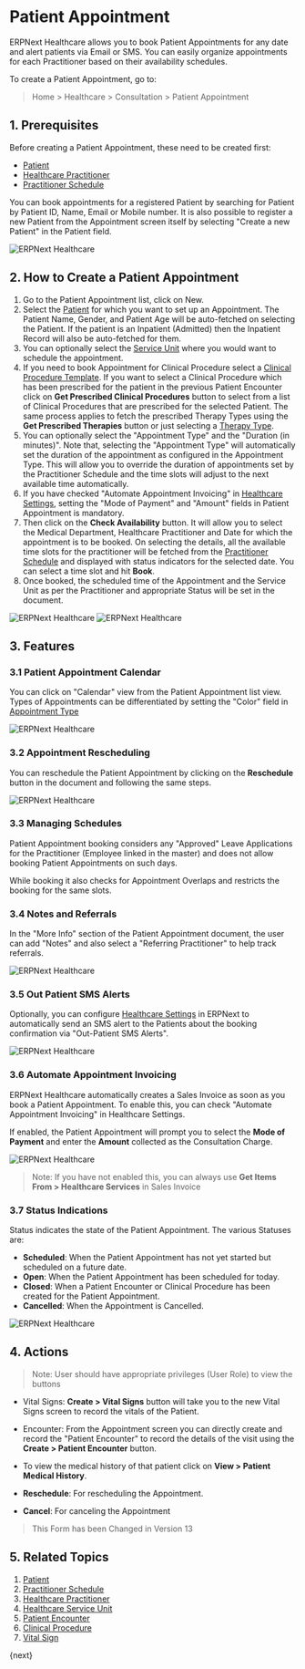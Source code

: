 <!-- add-breadcrumbs -->
# Patient Appointment

ERPNext Healthcare allows you to book Patient Appointments for any date and alert patients via Email or SMS. You can easily organize appointments for each Practitioner based on their availability schedules.

<!-- <img class="screenshot" alt="ERPNext Healthcare" src="{{docs_base_url}}/assets/img/healthcare/appointment_calendar.png"> -->

To create a Patient Appointment, go to:

> Home > Healthcare > Consultation > Patient Appointment


## 1. Prerequisites

Before creating a Patient Appointment, these need to be created first:

* [Patient](/docs/user/manual/en/healthcare/patient)
* [Healthcare Practitioner](/docs/user/manual/en/healthcare/healthcare_practitioner)
* [Practitioner Schedule](/docs/user/manual/en/healthcare/practitioner_schedule)

You can book appointments for a registered Patient by searching for Patient by Patient ID, Name, Email or Mobile number. It is also possible to register a new Patient from the Appointment screen itself by selecting "Create a new Patient" in the Patient field.

  <img class="screenshot" alt="ERPNext Healthcare" src="{{docs_base_url}}/assets/img/healthcare/patient_appointment_link.png">

## 2. How to Create a Patient Appointment

1. Go to the Patient Appointment list, click on New.
2. Select the [Patient](/docs/user/manual/en/healthcare/patient) for which you want to set up an Appointment. The Patient Name, Gender, and Patient Age will be auto-fetched on selecting the Patient. If the patient is an Inpatient (Admitted) then the Inpatient Record will also be auto-fetched for them.
3. You can optionally select the [Service Unit](/docs/user/manual/en/healthcare/healthcare_service_unit) where you would want to schedule the appointment.
4. If you need to book Appointment for Clinical Procedure select a [Clinical Procedure Template](/docs/user/manual/en/healthcare/clinical_procedure_template). If you want to select a Clinical Procedure which has been prescribed for the patient in the previous Patient Encounter click on **Get Prescribed Clinical Procedures** button to select from a list of Clinical Procedures that are prescribed for the selected Patient. The same process applies to fetch the prescribed Therapy Types using the **Get Prescribed Therapies** button or just selecting a [Therapy Type](/docs/user/manual/en/healthcare/therapy_type).
5. You can optionally select the "Appointment Type" and the "Duration (in minutes)". Note that, selecting the "Appointment Type" will automatically set the duration of the appointment as configured in the Appointment Type. This will allow you to override the duration of appointments set by the Practitioner Schedule and the time slots will adjust to the next available time automatically.
6. If you have checked "Automate Appointment Invoicing" in [Healthcare Settings](/docs/user/manual/en/healthcare/healthcare_settings), setting the "Mode of Payment" and "Amount" fields in Patient Appointment is mandatory.
7. Then click on the **Check Availability** button. It will allow you to select the Medical Department, Healthcare Practitioner and Date for which the appointment is to be booked. On selecting the details, all the available time slots for the practitioner will be fetched from the [Practitioner Schedule](/docs/user/manual/en/healthcare/practitioner_schedule) and displayed with status indicators for the selected date. You can select a time slot and hit **Book**.
8. Once booked, the scheduled time of the Appointment and the Service Unit as per the Practitioner and appropriate Status will be set in the document.

<img class="screenshot" alt="ERPNext Healthcare" src="{{docs_base_url}}/assets/img/healthcare/check_availability.png">

<img class="screenshot" alt="ERPNext Healthcare" src="{{docs_base_url}}/assets/img/healthcare/appointment.png">

## 3. Features

### 3.1 Patient Appointment Calendar

You can click on "Calendar" view from the Patient Appointment list view. Types of Appointments can be differentiated by setting the "Color" field in [Appointment Type](/docs/user/manual/en/healthcare/appointment_type)

<img class="screenshot" alt="ERPNext Healthcare" src="{{docs_base_url}}/assets/img/healthcare/healthcare-appointments.png">

### 3.2 Appointment Rescheduling

You can reschedule the Patient Appointment by clicking on the **Reschedule** button in the document and following the same steps.

<img class="screenshot" alt="ERPNext Healthcare" src="{{docs_base_url}}/assets/img/healthcare/reschedule.png">

### 3.3 Managing Schedules

Patient Appointment booking considers any "Approved" Leave Applications for the Practitioner (Employee linked in the master) and does not allow booking Patient Appointments on such days.

While booking it also checks for Appointment Overlaps and restricts the booking for the same slots.

### 3.4 Notes and Referrals

In the "More Info" section of the Patient Appointment document, the user can add "Notes" and also select a "Referring Practitioner" to help track referrals.

<img class="screenshot" alt="ERPNext Healthcare" src="{{docs_base_url}}/assets/img/healthcare/more_info.png">

### 3.5 Out Patient SMS Alerts

Optionally, you can configure [Healthcare Settings](/docs/user/manual/en/healthcare/healthcare_settings) in ERPNext to automatically send an SMS alert to the Patients about the booking confirmation via "Out-Patient SMS Alerts".

<img class="screenshot" alt="ERPNext Healthcare" src="{{docs_base_url}}/assets/img/healthcare/outpatient_sms_alert.png">

### 3.6 Automate Appointment Invoicing
ERPNext Healthcare automatically creates a Sales Invoice as soon as you book a Patient Appointment. To enable this, you can check "Automate Appointment Invoicing" in Healthcare Settings.

If enabled, the Patient Appointment will prompt you to select the **Mode of Payment** and enter the **Amount** collected as the Consultation Charge.

<img class="screenshot" alt="ERPNext Healthcare" src="{{docs_base_url}}/assets/img/healthcare/automate_invoicing.png">

> Note: If you have not enabled this, you can always use **Get Items From > Healthcare Services** in Sales Invoice

### 3.7 Status Indications

Status indicates the state of the Patient Appointment. The various Statuses are:

- **Scheduled**: When the Patient Appointment has not yet started but scheduled on a future date.
- **Open**: When the Patient Appointment has been scheduled for today.
- **Closed**: When a Patient Encounter or Clinical Procedure has been created for the Patient Appointment.
- **Cancelled**: When the Appointment is Cancelled.

<img class="screenshot" alt="ERPNext Healthcare" src="{{docs_base_url}}/assets/img/healthcare/status.png">


## 4. Actions

> Note: User should have appropriate privileges (User Role) to view the buttons

  * Vital Signs: **Create > Vital Signs** button will take you to the new Vital Signs screen to record the vitals of the Patient.

  * Encounter: From the Appointment screen you can directly create and record the "Patient Encounter" to record the details of the visit using the **Create > Patient Encounter** button.

  * To view the medical history of that patient click on **View > Patient Medical History**.

  * **Reschedule**: For rescheduling the Appointment.

  * **Cancel**: For canceling the Appointment

> This Form has been Changed in Version 13

## 5. Related Topics
1. [Patient](/docs/user/manual/en/healthcare/patient)
1. [Practitioner Schedule](/docs/user/manual/en/healthcare/practitioner_schedule)
1. [Healthcare Practitioner](/docs/user/manual/en/healthcare/healthcare_practitioner)
1. [Healthcare Service Unit](/docs/user/manual/en/healthcare/healthcare_service_unit)
1. [Patient Encounter](/docs/user/manual/en/healthcare/patient_encounter)
1. [Clinical Procedure](/docs/user/manual/en/healthcare/clinical_procedure)
1. [Vital Sign](/docs/user/manual/en/healthcare/vital_signs)

{next}
